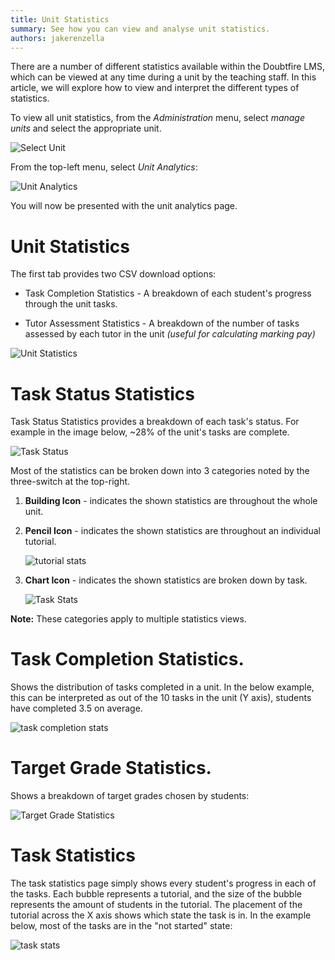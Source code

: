 ```yaml
---
title: Unit Statistics
summary: See how you can view and analyse unit statistics.
authors: jakerenzella
---
```


There are a number of different statistics available within the Doubtfire LMS, which can be viewed at any time during a
unit by the teaching staff. In this article, we will explore how to view and interpret the different types of
statistics.

To view all unit statistics, from the _Administration_ menu, select _manage units_ and select the appropriate unit.

![Select Unit](/guides/unit-statistics/manage-units.png)

From the top-left menu, select _Unit Analytics_:

![Unit Analytics](/guides/unit-statistics/unit-analytics.png)

You will now be presented with the unit analytics page.

# Unit Statistics

The first tab provides two CSV download options:

- Task Completion Statistics - A breakdown of each student's progress through the unit tasks.

- Tutor Assessment Statistics - A breakdown of the number of tasks assessed by each tutor in the unit _(useful for
  calculating marking pay)_

![Unit Statistics](/guides/unit-statistics/unit-statistics.png)

# Task Status Statistics

Task Status Statistics provides a breakdown of each task's status. For example in the image below, ~28% of the unit's
tasks are complete.

![Task Status](/guides/unit-statistics/task-status.png)

Most of the statistics can be broken down into 3 categories noted by the three-switch at the top-right.

1. **Building Icon** - indicates the shown statistics are throughout the whole unit.

1. **Pencil Icon** - indicates the shown statistics are throughout an individual tutorial.

   ![tutorial stats](/guides/unit-statistics/switch-view.png)

1. **Chart Icon** - indicates the shown statistics are broken down by task.

   ![Task Stats](/guides/unit-statistics/switch-view-2.png)

**Note:** These categories apply to multiple statistics views.

# Task Completion Statistics.

Shows the distribution of tasks completed in a unit. In the below example, this can be interpreted as out of the 10
tasks in the unit (Y axis), students have completed 3.5 on average.

![task completion stats](/guides/unit-statistics/task-completion.png)

# Target Grade Statistics.

Shows a breakdown of target grades chosen by students:

![Target Grade Statistics](/guides/unit-statistics/target-grade.png)

# Task Statistics

The task statistics page simply shows every student's progress in each of the tasks. Each bubble represents a tutorial,
and the size of the bubble represents the amount of students in the tutorial. The placement of the tutorial across the X
axis shows which state the task is in. In the example below, most of the tasks are in the "not started" state:

![task stats](/guides/unit-statistics/task-statistics.png)
